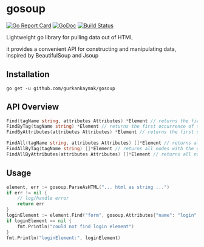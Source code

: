 # gosoup

[![Go Report Card](https://goreportcard.com/badge/github.com/gurkankaymak/gosoup)](https://goreportcard.com/report/github.com/gurkankaymak/gosoup)
[![GoDoc](https://godoc.org/github.com/gurkankaymak/gosoup?status.svg)](https://godoc.org/github.com/gurkankaymak/gosoup)
[![Build Status](https://travis-ci.org/gurkankaymak/gosoup.svg)](https://travis-ci.org/gurkankaymak/gosoup)

Lightweight go library for pulling data out of HTML

it provides a convenient API for constructing and manipulating data, inspired by BeautifulSoup and Jsoup

## Installation
```go get -u github.com/gurkankaymak/gosoup```

## API Overview
```go
Find(tagName string, attributes Attributes) *Element // returns the first occurrence of the node with the given tagName and attributes
FindByTag(tagName string) *Element // returns the first occurrence of the node with the given tagName
FindByAttributes(attributes Attributes) *Element // returns the first occurrence of the node with the given attributes

FindAll(tagName string, attributes Attributes) []*Element // returns all nodes with the given tagName and attributes
FindAllByTag(tagName string) []*Element // returns all nodes with the given tagName
FindAllByAttributes(attributes Attributes) []*Element // returns all nodes with the given attributes
```

## Usage
```go
element, err := gosoup.ParseAsHTML("... html as string ...")
if err != nil {
    // log/handle error
    return err
}
loginElement := element.Find("form", gosoup.Attributes{"name": "login", "class": "loginTable"})
if loginElement == nil {
    fmt.Println("could not find login element")
}
fmt.Println("loginElement:", loginElement)
```